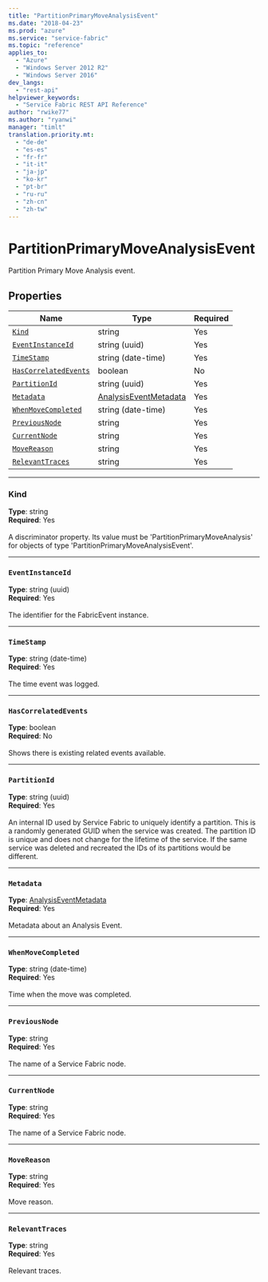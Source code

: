 ```yaml
---
title: "PartitionPrimaryMoveAnalysisEvent"
ms.date: "2018-04-23"
ms.prod: "azure"
ms.service: "service-fabric"
ms.topic: "reference"
applies_to: 
  - "Azure"
  - "Windows Server 2012 R2"
  - "Windows Server 2016"
dev_langs: 
  - "rest-api"
helpviewer_keywords: 
  - "Service Fabric REST API Reference"
author: "rwike77"
ms.author: "ryanwi"
manager: "timlt"
translation.priority.mt: 
  - "de-de"
  - "es-es"
  - "fr-fr"
  - "it-it"
  - "ja-jp"
  - "ko-kr"
  - "pt-br"
  - "ru-ru"
  - "zh-cn"
  - "zh-tw"
---
```

# PartitionPrimaryMoveAnalysisEvent

Partition Primary Move Analysis event.

## Properties
| Name | Type | Required |
| --- | --- | --- |
| [`Kind`](#kind) | string | Yes |
| [`EventInstanceId`](#eventinstanceid) | string (uuid) | Yes |
| [`TimeStamp`](#timestamp) | string (date-time) | Yes |
| [`HasCorrelatedEvents`](#hascorrelatedevents) | boolean | No |
| [`PartitionId`](#partitionid) | string (uuid) | Yes |
| [`Metadata`](#metadata) | [AnalysisEventMetadata](sfclient-v62-model-analysiseventmetadata.md) | Yes |
| [`WhenMoveCompleted`](#whenmovecompleted) | string (date-time) | Yes |
| [`PreviousNode`](#previousnode) | string | Yes |
| [`CurrentNode`](#currentnode) | string | Yes |
| [`MoveReason`](#movereason) | string | Yes |
| [`RelevantTraces`](#relevanttraces) | string | Yes |

____
### Kind
__Type__: string <br/>
__Required__: Yes <br/>
<br/>
A discriminator property. Its value must be 'PartitionPrimaryMoveAnalysis' for objects of type 'PartitionPrimaryMoveAnalysisEvent'.

____
### `EventInstanceId`
__Type__: string (uuid) <br/>
__Required__: Yes<br/>
<br/>
The identifier for the FabricEvent instance.

____
### `TimeStamp`
__Type__: string (date-time) <br/>
__Required__: Yes<br/>
<br/>
The time event was logged.

____
### `HasCorrelatedEvents`
__Type__: boolean <br/>
__Required__: No<br/>
<br/>
Shows there is existing related events available.

____
### `PartitionId`
__Type__: string (uuid) <br/>
__Required__: Yes<br/>
<br/>
An internal ID used by Service Fabric to uniquely identify a partition. This is a randomly generated GUID when the service was created. The partition ID is unique and does not change for the lifetime of the service. If the same service was deleted and recreated the IDs of its partitions would be different.

____
### `Metadata`
__Type__: [AnalysisEventMetadata](sfclient-v62-model-analysiseventmetadata.md) <br/>
__Required__: Yes<br/>
<br/>
Metadata about an Analysis Event.

____
### `WhenMoveCompleted`
__Type__: string (date-time) <br/>
__Required__: Yes<br/>
<br/>
Time when the move was completed.

____
### `PreviousNode`
__Type__: string <br/>
__Required__: Yes<br/>
<br/>
The name of a Service Fabric node.

____
### `CurrentNode`
__Type__: string <br/>
__Required__: Yes<br/>
<br/>
The name of a Service Fabric node.

____
### `MoveReason`
__Type__: string <br/>
__Required__: Yes<br/>
<br/>
Move reason.

____
### `RelevantTraces`
__Type__: string <br/>
__Required__: Yes<br/>
<br/>
Relevant traces.

